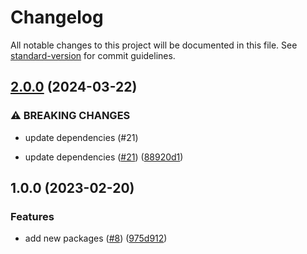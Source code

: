 # Changelog

All notable changes to this project will be documented in this file. See [standard-version](https://github.com/conventional-changelog/standard-version) for commit guidelines.

## [2.0.0](https://github.com/OperationMonkey/common-core-js/compare/commitlint-config-core/v1.0.0...commitlint-config-core/v2.0.0) (2024-03-22)

### ⚠ BREAKING CHANGES

- update dependencies (#21)

- update dependencies ([#21](https://github.com/OperationMonkey/common-core-js/issues/21)) ([88920d1](https://github.com/OperationMonkey/common-core-js/commit/88920d197a9000cdfb6999c1d7de6e7835a4317a))

## 1.0.0 (2023-02-20)

### Features

- add new packages ([#8](https://github.com/OperationMonkey/common-core-js/issues/8)) ([975d912](https://github.com/OperationMonkey/common-core-js/commit/975d91275691f2633be28bbcb7a83507ccec809b))
